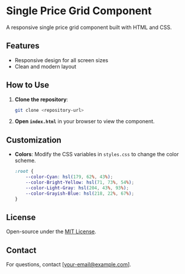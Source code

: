 # Single Price Grid Component

A responsive single price grid component built with HTML and CSS.

## Features

- Responsive design for all screen sizes
- Clean and modern layout

## How to Use

1. **Clone the repository**:
    ```bash
    git clone <repository-url>
    ```
2. **Open `index.html`** in your browser to view the component.

## Customization

- **Colors**: Modify the CSS variables in `styles.css` to change the color scheme.
    ```css
    :root {
        --color-Cyan: hsl(179, 62%, 43%);
        --color-Bright-Yellow: hsl(71, 73%, 54%);
        --color-Light-Gray: hsl(204, 43%, 93%);
        --color-Grayish-Blue: hsl(218, 22%, 67%);
    }
    ```

## License

Open-source under the [MIT License](LICENSE).

## Contact

For questions, contact [your-email@example.com].
